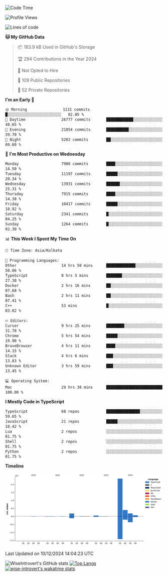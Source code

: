 <!--START_SECTION:waka-->
![Code Time](http://img.shields.io/badge/Code%20Time-1%2C946%20hrs%2050%20mins-blue)

![Profile Views](http://img.shields.io/badge/Profile%20Views-0-blue)

![Lines of code](https://img.shields.io/badge/From%20Hello%20World%20I%27ve%20Written-33.1%20million%20lines%20of%20code-blue)

**🐱 My GitHub Data** 

> 📦 183.9 kB Used in GitHub's Storage 
 > 
> 🏆 294 Contributions in the Year 2024
 > 
> 🚫 Not Opted to Hire
 > 
> 📜 109 Public Repositories 
 > 
> 🔑 52 Private Repositories 
 > 
**I'm an Early 🐤** 

```text
🌞 Morning                1131 commits        █░░░░░░░░░░░░░░░░░░░░░░░░   02.05 % 
🌆 Daytime                26777 commits       ████████████░░░░░░░░░░░░░   48.65 % 
🌃 Evening                21854 commits       ██████████░░░░░░░░░░░░░░░   39.70 % 
🌙 Night                  5283 commits        ██░░░░░░░░░░░░░░░░░░░░░░░   09.60 % 
```
📅 **I'm Most Productive on Wednesday** 

```text
Monday                   7980 commits        ████░░░░░░░░░░░░░░░░░░░░░   14.50 % 
Tuesday                  11197 commits       █████░░░░░░░░░░░░░░░░░░░░   20.34 % 
Wednesday                13931 commits       ██████░░░░░░░░░░░░░░░░░░░   25.31 % 
Thursday                 7915 commits        ████░░░░░░░░░░░░░░░░░░░░░   14.38 % 
Friday                   10417 commits       █████░░░░░░░░░░░░░░░░░░░░   18.92 % 
Saturday                 2341 commits        █░░░░░░░░░░░░░░░░░░░░░░░░   04.25 % 
Sunday                   1264 commits        █░░░░░░░░░░░░░░░░░░░░░░░░   02.30 % 
```


📊 **This Week I Spent My Time On** 

```text
🕑︎ Time Zone: Asia/Kolkata

💬 Programming Languages: 
Other                    14 hrs 50 mins      █████████████░░░░░░░░░░░░   50.06 % 
TypeScript               8 hrs 5 mins        ███████░░░░░░░░░░░░░░░░░░   27.30 % 
Docker                   2 hrs 16 mins       ██░░░░░░░░░░░░░░░░░░░░░░░   07.68 % 
Bash                     2 hrs 11 mins       ██░░░░░░░░░░░░░░░░░░░░░░░   07.41 % 
C++                      53 mins             █░░░░░░░░░░░░░░░░░░░░░░░░   03.02 % 

🔥 Editors: 
Cursor                   9 hrs 25 mins       ████████░░░░░░░░░░░░░░░░░   31.78 % 
Chrome                   5 hrs 54 mins       █████░░░░░░░░░░░░░░░░░░░░   19.90 % 
BraveBrowser             4 hrs 11 mins       ████░░░░░░░░░░░░░░░░░░░░░   14.15 % 
Slack                    4 hrs 6 mins        ███░░░░░░░░░░░░░░░░░░░░░░   13.83 % 
Unknown Editor           3 hrs 59 mins       ███░░░░░░░░░░░░░░░░░░░░░░   13.45 % 

💻 Operating System: 
Mac                      29 hrs 38 mins      █████████████████████████   100.00 % 
```

**I Mostly Code in TypeScript** 

```text
TypeScript               68 repos            ███████████████░░░░░░░░░░   59.65 % 
JavaScript               21 repos            █████░░░░░░░░░░░░░░░░░░░░   18.42 % 
Lua                      2 repos             ░░░░░░░░░░░░░░░░░░░░░░░░░   01.75 % 
Shell                    2 repos             ░░░░░░░░░░░░░░░░░░░░░░░░░   01.75 % 
Python                   2 repos             ░░░░░░░░░░░░░░░░░░░░░░░░░   01.75 % 
```



**Timeline**

![Lines of Code chart](https://raw.githubusercontent.com/wise-introvert/wise-introvert/master/assets/bar_graph.png)


 Last Updated on 10/12/2024 14:04:23 UTC
<!--END_SECTION:waka-->

![WiseIntrovert's GitHub stats](https://github-readme-stats.vercel.app/api?username=wise-introvert&count_private=true&show_icons=true)
[![Top Langs](https://github-readme-stats.vercel.app/api/top-langs/?username=wise-introvert&langs_count=10)](https://github.com/anuraghazra/github-readme-stats)
[![wise-introvert's wakatime stats](https://github-readme-stats.vercel.app/api/wakatime?username=wiseintrovert)](https://github.com/anuraghazra/github-readme-stats)
